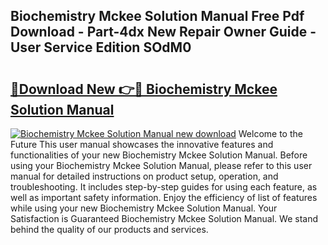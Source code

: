 ## Biochemistry Mckee Solution Manual Free Pdf Download - Part-4dx New Repair Owner Guide - User Service Edition SOdM0

# <h2><a href="http://bc71614.oget.top/?id=Biochemistry+Mckee+Solution+Manual">🔗Download New 👉🔴 Biochemistry Mckee Solution Manual</a></h2>

[![Biochemistry Mckee Solution Manual new download](https://i.imgur.com/5g1atiW.png)](http://bc71614.oget.top/?id=Biochemistry+Mckee+Solution+Manual)
Welcome to the Future This user manual showcases the innovative features and functionalities of your new Biochemistry Mckee Solution Manual. Before using your Biochemistry Mckee Solution Manual, please refer to this user manual for detailed instructions on product setup, operation, and troubleshooting. It includes step-by-step guides for using each feature, as well as important safety information. Enjoy the efficiency of list of features while using your new Biochemistry Mckee Solution Manual. Your Satisfaction is Guaranteed Biochemistry Mckee Solution Manual. We stand behind the quality of our products and services.

